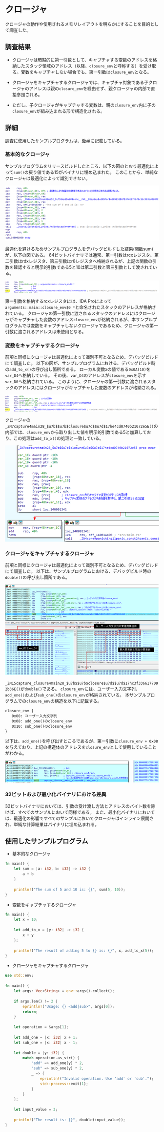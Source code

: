 # クロージャ

クロージャの動作や使用されるメモリレイアウトを明らかにすることを目的として調査した。

## 調査結果

* クロージャは暗黙的に第一引数として、キャプチャする変数のアドレスを格納したスタック領域のアドレス（以降、`closure_env`と呼称する）を受け取る。変数をキャプチャしない場合でも、第一引数は`closure_env`となる。

* クロージャをキャプチャするクロージャでは、キャプチャ対象である子クロージャのアドレスは親の`closure_env`を経由せず、親クロージャの内部で直接参照される。

* ただし、子クロージャがキャプチャする変数は、親の`closure_env`内に子の`closure_env`が組み込まれる形で構造化される。

## 詳細

調査に使用したサンプルプログラムは、[後半](#使用したサンプルプログラム)に記載している。

### 基本的なクロージャ

サンプルプログラムをリリースビルドしたところ、以下の図のとおり最適化によって`sum()`の戻り値である15がバイナリに埋め込まれた。
このことから、単純なクロージャは最適化によって識別できない。

![closure](images/9-1.png)

最適化を避けるためサンプルプログラムをデバッグビルドした結果(関数sum)が、以下の図である。
64ビットバイナリでは通常、第一引数はrcxレジスタ、第二引数はrdxレジスタ、第三引数はr8レジスタへ格納されるが、上記の関数の引数を確認すると明示的引数である5と10は第二引数と第三引数として渡されている。

![closure](images/9-2.png)

第一引数を格納するrcxレジスタには、IDA Proによって`arguments::main::closure_env$0 *`と命名されたスタックのアドレスが格納されている。
クロージャの第一引数に渡されるスタックのアドレスにはクロージャがキャプチャした変数のアドレス`closure_env`が格納されるが、本サンプルプログラムでは変数をキャプチャしないクロージャであるため、クロージャの第一引数に渡されるアドレスは未使用となる。

### 変数をキャプチャするクロージャ

前項と同様にクロージャは最適化によって識別不可となるため、デバッグビルドにて調査した。
以下の図が、サンプルプログラムにおける、デバッグビルド時の`add_to_x()`の呼び出し箇所である。
ローカル変数xの値である`0x0A(10)`を`var_D4`へ格納している。
その後、`var_D4`のアドレスが`closure_env`を示す`var_D0`へ格納されている。
このように、クロージャの第一引数に渡されるスタックのアドレスにはクロージャがキャプチャした変数のアドレスが格納される。

![closure](images/9-3.png)

クロージャの`_ZN7capture4main28_$u7b$$u7b$closure$u7d$$u7d$17he4cd0740b21072e5E()`の内部では、`closure_env`から取り出した値を明示的引数である5と加算しており、この処理は`add_to_x()`の処理と一致している。

![closure](images/9-4.png)

### クロージャをキャプチャするクロージャ

前項と同様にクロージャは最適化によって識別不可となるため、デバッグビルドにて調査した。
以下は、サンプルプログラムにおける、デバッグビルド時の`double()`の呼び出し箇所である。
 
![closure](images/9-5.png)

`_ZN15capture_closure4main28_$u7b$$u7b$closure$u7d$$u7d$17hc3f3366177092b36E()`が`double()`である。
`closure_env`には、ユーザー入力文字列、`add_one()`および`sub_one()`の`closure_env`が格納されている。
本サンプルプログラムでの`closure_env`の構造を以下に記載する。

```
closure_env {
   0x00: ユーザー入力文字列
   0x08: add_one()のclosure_env
   0x10: sub_one()のclosure_env
}
```

以下は、`add_one()`を呼び出すところであるが、第一引数に`closure_env + 0x08`を与えており、上記の構造体のアドレスを`closure_env`として使用していることがわかる。

![closure](images/9-6.png)

### 32ビットおよび最小化バイナリにおける差異

32ビットバイナリにおいては、引数の受け渡し方法とアドレスのバイト数を除けば、すべてのサンプルにおいて同様である。
また、最小化バイナリにおいては、最適化の影響ですべてのサンプルにおいてクロージャはインライン展開され、単純な計算結果はバイナリに埋め込まれる。

## 使用したサンプルプログラム

* 基本的なクロージャ

```rust
fn main() {
    let sum = |a: i32, b: i32| -> i32 {
        a + b
    }

    println!("The sum of 5 and 10 is: {}", sum(5, 10));
}
```

* 変数をキャプチャするクロージャ

```rust
fn main() {
    let x = 10;

    let add_to_x = |y: i32| -> i32 {
        x + y
    };

    println!("The result of adding 5 to {} is: {}", x, add_to_x(5));
}
```

* クロージャをキャプチャするクロージャ

```rust
use std::env;

fn main() {
    let args: Vec<String> = env::args().collect();

    if args.len() != 2 {
        eprintln!("Usage: {} <add|sub>", args[0]);
        return;
    }

    let operation = &args[1];

    let add_one = |x: i32| x + 1;
    let sub_one = |x: i32| x - 1;

    let double = |y: i32| {
        match operation.as_str() {
            "add" => add_one(y) * 2,
            "sub" => sub_one(y) * 2,
            _ => {
                eprintln!("Invalid operation. Use 'add' or 'sub'.");
                std::process::exit(1);
            }
        }
    };

    let input_value = 3;

    println!("The result is: {}", double(input_value));
}
```
